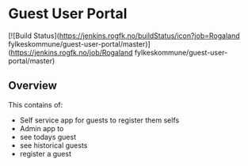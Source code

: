 # Guest User Portal

[![Build Status](https://jenkins.rogfk.no/buildStatus/icon?job=Rogaland fylkeskommune/guest-user-portal/master)](https://jenkins.rogfk.no/job/Rogaland fylkeskommune/guest-user-portal/master)

## Overview
This contains of:
* Self service app for guests to register them selfs
* Admin app to
 * see todays guest
 * see historical guests
 * register a guest
